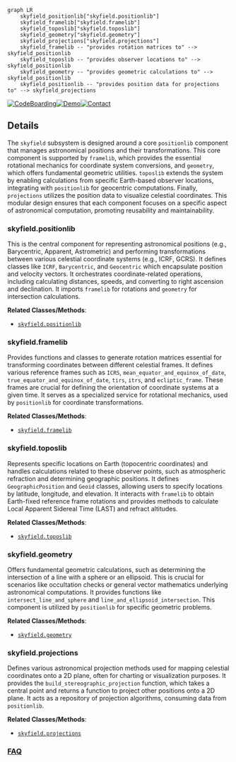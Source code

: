 ```mermaid
graph LR
    skyfield_positionlib["skyfield.positionlib"]
    skyfield_framelib["skyfield.framelib"]
    skyfield_toposlib["skyfield.toposlib"]
    skyfield_geometry["skyfield.geometry"]
    skyfield_projections["skyfield.projections"]
    skyfield_framelib -- "provides rotation matrices to" --> skyfield_positionlib
    skyfield_toposlib -- "provides observer locations to" --> skyfield_positionlib
    skyfield_geometry -- "provides geometric calculations to" --> skyfield_positionlib
    skyfield_positionlib -- "provides position data for projections to" --> skyfield_projections
```

[![CodeBoarding](https://img.shields.io/badge/Generated%20by-CodeBoarding-9cf?style=flat-square)](https://github.com/CodeBoarding/GeneratedOnBoardings)[![Demo](https://img.shields.io/badge/Try%20our-Demo-blue?style=flat-square)](https://www.codeboarding.org/demo)[![Contact](https://img.shields.io/badge/Contact%20us%20-%20contact@codeboarding.org-lightgrey?style=flat-square)](mailto:contact@codeboarding.org)

## Details

The `skyfield` subsystem is designed around a core `positionlib` component that manages astronomical positions and their transformations. This core component is supported by `framelib`, which provides the essential rotational mechanics for coordinate system conversions, and `geometry`, which offers fundamental geometric utilities. `toposlib` extends the system by enabling calculations from specific Earth-based observer locations, integrating with `positionlib` for geocentric computations. Finally, `projections` utilizes the position data to visualize celestial coordinates. This modular design ensures that each component focuses on a specific aspect of astronomical computation, promoting reusability and maintainability.

### skyfield.positionlib
This is the central component for representing astronomical positions (e.g., Barycentric, Apparent, Astrometric) and performing transformations between various celestial coordinate systems (e.g., ICRF, GCRS). It defines classes like `ICRF`, `Barycentric`, and `Geocentric` which encapsulate position and velocity vectors. It orchestrates coordinate-related operations, including calculating distances, speeds, and converting to right ascension and declination. It imports `framelib` for rotations and `geometry` for intersection calculations.


**Related Classes/Methods**:

- <a href="https://github.com/skyfielders/python-skyfield/blob/master/skyfield/positionlib.py" target="_blank" rel="noopener noreferrer">`skyfield.positionlib`</a>


### skyfield.framelib
Provides functions and classes to generate rotation matrices essential for transforming coordinates between different celestial frames. It defines various reference frames such as `ICRS`, `mean_equator_and_equinox_of_date`, `true_equator_and_equinox_of_date`, `tirs`, `itrs`, and `ecliptic_frame`. These frames are crucial for defining the orientation of coordinate systems at a given time. It serves as a specialized service for rotational mechanics, used by `positionlib` for coordinate transformations.


**Related Classes/Methods**:

- <a href="https://github.com/skyfielders/python-skyfield/blob/master/skyfield/framelib.py" target="_blank" rel="noopener noreferrer">`skyfield.framelib`</a>


### skyfield.toposlib
Represents specific locations on Earth (topocentric coordinates) and handles calculations related to these observer points, such as atmospheric refraction and determining geographic positions. It defines `GeographicPosition` and `Geoid` classes, allowing users to specify locations by latitude, longitude, and elevation. It interacts with `framelib` to obtain Earth-fixed reference frame rotations and provides methods to calculate Local Apparent Sidereal Time (LAST) and refract altitudes.


**Related Classes/Methods**:

- <a href="https://github.com/skyfielders/python-skyfield/blob/master/skyfield/toposlib.py" target="_blank" rel="noopener noreferrer">`skyfield.toposlib`</a>


### skyfield.geometry
Offers fundamental geometric calculations, such as determining the intersection of a line with a sphere or an ellipsoid. This is crucial for scenarios like occultation checks or general vector mathematics underlying astronomical computations. It provides functions like `intersect_line_and_sphere` and `line_and_ellipsoid_intersection`. This component is utilized by `positionlib` for specific geometric problems.


**Related Classes/Methods**:

- <a href="https://github.com/skyfielders/python-skyfield/blob/master/skyfield/geometry.py" target="_blank" rel="noopener noreferrer">`skyfield.geometry`</a>


### skyfield.projections
Defines various astronomical projection methods used for mapping celestial coordinates onto a 2D plane, often for charting or visualization purposes. It provides the `build_stereographic_projection` function, which takes a central point and returns a function to project other positions onto a 2D plane. It acts as a repository of projection algorithms, consuming data from `positionlib`.


**Related Classes/Methods**:

- <a href="https://github.com/skyfielders/python-skyfield/blob/master/skyfield/projections.py" target="_blank" rel="noopener noreferrer">`skyfield.projections`</a>




### [FAQ](https://github.com/CodeBoarding/GeneratedOnBoardings/tree/main?tab=readme-ov-file#faq)